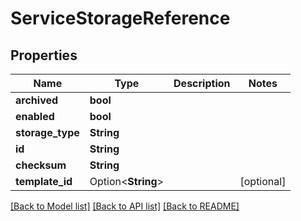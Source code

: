 # ServiceStorageReference

## Properties

Name | Type | Description | Notes
------------ | ------------- | ------------- | -------------
**archived** | **bool** |  | 
**enabled** | **bool** |  | 
**storage_type** | **String** |  | 
**id** | **String** |  | 
**checksum** | **String** |  | 
**template_id** | Option<**String**> |  | [optional]

[[Back to Model list]](../README.md#documentation-for-models) [[Back to API list]](../README.md#documentation-for-api-endpoints) [[Back to README]](../README.md)


